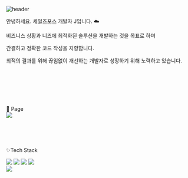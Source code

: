![header](https://capsule-render.vercel.app/api?type=waving&color=0:afdced,100:00A1E0&height=300&section=header&text=Welcome%20to&fontSize=50&fontAlignY=35&descAlignY=50  )


안녕하세요. 세일즈포스 개발자 J입니다. ☁️


비즈니스 상황과 니즈에 최적화된 솔루션을 개발하는 것을 목표로 하며

간결하고 정확한 코드 작성을 지향합니다.

최적의 결과를 위해 끊임없이 개선하는 개발자로 성장하기 위해 노력하고 있습니다.

<br/>

<br/>

<br/>

<br/>

<br/>

🔗 Page <br/>
<a href="https://dynamoj.tistory.com/">
    <img src="https://img.shields.io/badge/%EB%B8%94%EB%A1%9C%EA%B7%B8-white?style=social&logo=tistory&logoColor=ff5544"/>
</a>

<br/>

<br/>

<br/>

✨Tech Stack <br/>

<img src="https://img.shields.io/badge/Java-007699?style=for-the-badge" /> <img src="https://img.shields.io/badge/Apex-black?style=for-the-badge" /> <img src="https://img.shields.io/badge/JavaScript-F7DF1E.svg?style=for-the-badge&logo=javascript&&logoColor=ffffff" /> <img src="https://img.shields.io/badge/Oracle%20DB-F80000.svg?style=for-the-badge&logo=oracle&logoColor=ffffff" />
<br/>
<img src="https://img.shields.io/badge/salesforce-00A1E0.svg?style=for-the-badge&logo=salesforce&logoColor=ffffff" />




<!---
<img src="https://ziadoua.github.io/m3-Markdown-Badges/badges/Java/java3.svg"><img src="https://ziadoua.github.io/m3-Markdown-Badges/badges/Javascript/javascript3.svg"><img src="https://ziadoua.github.io/m3-Markdown-Badges/badges/Oracle/oracle1.svg">


<img src="https://ziadoua.github.io/m3-Markdown-Badges/badges/Notion/notion1.svg">

dy-jeong9/dy-jeong9 is a ✨ special ✨ repository because its `README.md` (this file) appears on your GitHub profile.
You can click the Preview link to take a look at your changes.
- 👋 Hi, I’m @dy-jeong9
- 👀 I’m interested in ...
- 🌱 I’m currently learning ...
- 💞️ I’m looking to collaborate on ...
- 📫 How to reach me ...
- 😄 Pronouns: ...
- ⚡ Fun fact: ...
--->
